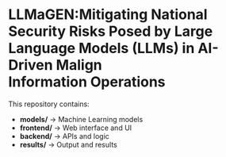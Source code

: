 # LLMaGEN:Mitigating National Security Risks Posed by Large Language Models (LLMs) in AI-Driven Malign Information Operations

This repository contains:
- **models/** → Machine Learning models
- **frontend/** → Web interface and UI
- **backend/** → APIs and logic
- **results/** → Output and results
